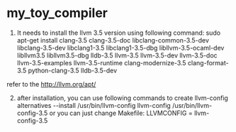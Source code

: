 # my_toy_compiler
1. It needs to install the llvm 3.5 version using following command:
sudo apt-get install clang-3.5 clang-3.5-doc libclang-common-3.5-dev libclang-3.5-dev libclang1-3.5 libclang1-3.5-dbg libllvm-3.5-ocaml-dev libllvm3.5 libllvm3.5-dbg lldb-3.5 llvm-3.5 llvm-3.5-dev llvm-3.5-doc llvm-3.5-examples llvm-3.5-runtime clang-modernize-3.5 clang-format-3.5 python-clang-3.5 lldb-3.5-dev

refer to the http://llvm.org/apt/

2. after installation, you can use following commands to create llvm-config 
alternatives --install /usr/bin/llvm-config  llvm-config  /usr/bin/llvm-config-3.5 
   or you can just change Makefile:
LLVMCONFIG = llvm-config-3.5

